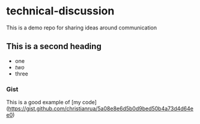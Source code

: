 # technical-discussion
This is a demo repo for sharing ideas around communication

## This is a second heading

* one
* *two*
* three

### Gist

This is a good example of [my code] (https://gist.github.com/christianrua/5a08e8e6d5b0d9bed50b4a73d4d64ee0)
